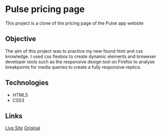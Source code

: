 # Pulse pricing page

This project is a clone of the pricing page of the Pulse app website

## Objective

The aim of this project was to practice my new found html and css knowledge. I used css flexbox to create dynamic elements and broweser developer tools such as the responsive design tool on Firefox to analyse breakpoints for media queries to create a fully responsive replica.

## Technologies

- HTML5
- CSS3

## Links

[Live Site](https://kriyescodes.github.io/pulse-pricing-page/)
[Original](https://pulseapp.com/pricing)
